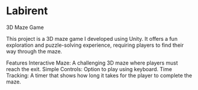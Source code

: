# Labirent

3D Maze Game

This project is a 3D maze game I developed using Unity. It offers a fun exploration and puzzle-solving experience, requiring players to find their way through the maze.

Features
Interactive Maze: A challenging 3D maze where players must reach the exit.
Simple Controls: Option to play using keyboard.
Time Tracking: A timer that shows how long it takes for the player to complete the maze.
